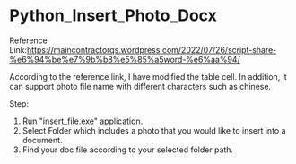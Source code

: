 # Python_Insert_Photo_Docx

Reference Link:https://maincontractorqs.wordpress.com/2022/07/26/script-share-%e6%94%be%e7%9b%b8%e5%85%a5word-%e6%aa%94/

According to the reference link, I have modified the table cell. In addition, it can support photo file name with different characters such as chinese.

Step:
1. Run "insert_file.exe" application.
2. Select Folder which includes a photo that you would like to insert into a document.
3. Find your doc file according to your selected folder path.

